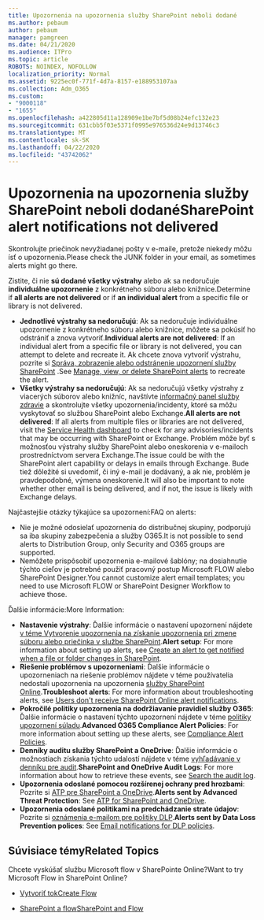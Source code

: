 ```yaml
---
title: Upozornenia na upozornenia služby SharePoint neboli dodané
ms.author: pebaum
author: pebaum
manager: pamgreen
ms.date: 04/21/2020
ms.audience: ITPro
ms.topic: article
ROBOTS: NOINDEX, NOFOLLOW
localization_priority: Normal
ms.assetid: 9225ec0f-771f-4d7a-8157-e188953107aa
ms.collection: Adm_O365
ms.custom:
- "9000118"
- "1655"
ms.openlocfilehash: a422805d11a128909e1be7bf5d08b24efc132e23
ms.sourcegitcommit: 631cbb5f03e5371f0995e976536d24e9d13746c3
ms.translationtype: MT
ms.contentlocale: sk-SK
ms.lasthandoff: 04/22/2020
ms.locfileid: "43742062"
---
```

# <a name="sharepoint-alert-notifications-not-delivered"></a><span data-ttu-id="fcfc1-102">Upozornenia na upozornenia služby SharePoint neboli dodané</span><span class="sxs-lookup"><span data-stu-id="fcfc1-102">SharePoint alert notifications not delivered</span></span>

<span data-ttu-id="fcfc1-103">Skontrolujte priečinok nevyžiadanej pošty v e-maile, pretože niekedy môžu ísť o upozornenia.</span><span class="sxs-lookup"><span data-stu-id="fcfc1-103">Please check the JUNK folder in your email, as sometimes alerts might go there.</span></span>

<span data-ttu-id="fcfc1-104">Zistite, či nie **sú dodané všetky výstrahy** alebo ak sa nedoručuje **individuálne upozornenie** z konkrétneho súboru alebo knižnice.</span><span class="sxs-lookup"><span data-stu-id="fcfc1-104">Determine if **all alerts are not delivered** or if **an individual alert** from a specific file or library is not delivered.</span></span>

- <span data-ttu-id="fcfc1-105">**Jednotlivé výstrahy sa nedoručujú**: Ak sa nedoručuje individuálne upozornenie z konkrétneho súboru alebo knižnice, môžete sa pokúsiť ho odstrániť a znova vytvoriť.</span><span class="sxs-lookup"><span data-stu-id="fcfc1-105">**Individual alerts are not delivered**: If an individual alert from a specific file or library is not delivered, you can attempt to delete and recreate it.</span></span> <span data-ttu-id="fcfc1-106">Ak chcete znova vytvoriť výstrahu, pozrite si [Správa, zobrazenie alebo odstránenie upozornení služby SharePoint](https://support.office.com/article/manage-view-or-delete-sharepoint-alerts-99dfb19c-9a90-4a8c-aba1-aa8c8afb0de2) .</span><span class="sxs-lookup"><span data-stu-id="fcfc1-106">See [Manage, view, or delete SharePoint alerts](https://support.office.com/article/manage-view-or-delete-sharepoint-alerts-99dfb19c-9a90-4a8c-aba1-aa8c8afb0de2) to recreate the alert.</span></span>
- <span data-ttu-id="fcfc1-107">**Všetky výstrahy sa nedoručujú**: Ak sa nedoručujú všetky výstrahy z viacerých súborov alebo knižníc, navštívte [informačný panel služby zdravie](https://admin.microsoft.com/AdminPortal/Home#/servicehealth) a skontrolujte všetky upozornenia/incidenty, ktoré sa môžu vyskytovať so službou SharePoint alebo Exchange.</span><span class="sxs-lookup"><span data-stu-id="fcfc1-107">**All alerts are not delivered**: If all alerts from multiple files or libraries are not delivered, visit the [Service Health dashboard](https://admin.microsoft.com/AdminPortal/Home#/servicehealth) to check for any advisories/incidents that may be occurring with SharePoint or Exchange.</span></span> <span data-ttu-id="fcfc1-108">Problém môže byť s možnosťou výstrahy služby SharePoint alebo oneskorenia v e-mailoch prostredníctvom servera Exchange.</span><span class="sxs-lookup"><span data-stu-id="fcfc1-108">The issue could be with the SharePoint alert capability or delays in emails through Exchange.</span></span> <span data-ttu-id="fcfc1-109">Bude tiež dôležité si uvedomiť, či iný e-mail je dodávaný, a ak nie, problém je pravdepodobné, výmena oneskorenie.</span><span class="sxs-lookup"><span data-stu-id="fcfc1-109">It will also be important to note whether other email is being delivered, and if not, the issue is likely with Exchange delays.</span></span>

<span data-ttu-id="fcfc1-110">Najčastejšie otázky týkajúce sa upozornení:</span><span class="sxs-lookup"><span data-stu-id="fcfc1-110">FAQ on alerts:</span></span>

- <span data-ttu-id="fcfc1-111">Nie je možné odosielať upozornenia do distribučnej skupiny, podporujú sa iba skupiny zabezpečenia a služby O365.</span><span class="sxs-lookup"><span data-stu-id="fcfc1-111">It is not possible to send alerts to Distribution Group, only Security and O365 groups are supported.</span></span>
- <span data-ttu-id="fcfc1-112">Nemôžete prispôsobiť upozornenia e-mailové šablóny; na dosiahnutie týchto cieľov je potrebné použiť pracovný postup Microsoft FLOW alebo SharePoint Designer.</span><span class="sxs-lookup"><span data-stu-id="fcfc1-112">You cannot customize alert email templates; you need to use Microsoft FLOW or SharePoint Designer Workflow to achieve those.</span></span>

<span data-ttu-id="fcfc1-113">Ďalšie informácie:</span><span class="sxs-lookup"><span data-stu-id="fcfc1-113">More Information:</span></span>

- <span data-ttu-id="fcfc1-114">**Nastavenie výstrahy**: Ďalšie informácie o nastavení upozornení nájdete [v téme Vytvorenie upozornenia na získanie upozornenia pri zmene súboru alebo priečinka v službe SharePoint](https://support.office.com/article/create-an-alert-to-get-notified-when-a-file-or-folder-changes-in-sharepoint-e5a79e7b-a146-46da-a9ef-d65409ba8918).</span><span class="sxs-lookup"><span data-stu-id="fcfc1-114">**Alert setup**: For more information about setting up alerts, see [Create an alert to get notified when a file or folder changes in SharePoint](https://support.office.com/article/create-an-alert-to-get-notified-when-a-file-or-folder-changes-in-sharepoint-e5a79e7b-a146-46da-a9ef-d65409ba8918).</span></span>
- <span data-ttu-id="fcfc1-115">**Riešenie problémov s upozorneniami**: Ďalšie informácie o upozorneniach na riešenie problémov nájdete v téme používatelia nedostali upozornenia na upozornenia [služby SharePoint Online](https://docs.microsoft.com/sharepoint/support/sites/no-alert-notifications).</span><span class="sxs-lookup"><span data-stu-id="fcfc1-115">**Troubleshoot alerts**: For more information about troubleshooting alerts, see [Users don't receive SharePoint Online alert notifications](https://docs.microsoft.com/sharepoint/support/sites/no-alert-notifications).</span></span>
- <span data-ttu-id="fcfc1-116">**Pokročilé politiky upozornenia na dodržiavanie pravidiel služby O365**: Ďalšie informácie o nastavení týchto upozornení nájdete v téme [politiky upozornení súladu](https://docs.microsoft.com/office365/securitycompliance/alert-policies).</span><span class="sxs-lookup"><span data-stu-id="fcfc1-116">**Advanced O365 Compliance Alert Policies**: For more information about setting up these alerts, see [Compliance Alert Policies](https://docs.microsoft.com/office365/securitycompliance/alert-policies).</span></span>
- <span data-ttu-id="fcfc1-117">**Denníky auditu služby SharePoint a OneDrive**: Ďalšie informácie o možnostiach získania týchto udalostí nájdete v téme [vyhľadávanie v denníku pre audit](https://docs.microsoft.com/office365/securitycompliance/search-the-audit-log-in-security-and-compliance#search-the-audit-log).</span><span class="sxs-lookup"><span data-stu-id="fcfc1-117">**SharePoint and OneDrive Audit Logs**: For more information about how to retrieve these events, see [Search the audit log](https://docs.microsoft.com/office365/securitycompliance/search-the-audit-log-in-security-and-compliance#search-the-audit-log).</span></span>
- <span data-ttu-id="fcfc1-118">**Upozornenia odoslané pomocou rozšírenej ochrany pred hrozbami**: Pozrite si [ATP pre SharePoint a OneDrive](https://docs.microsoft.com/office365/securitycompliance/atp-for-spo-odb-and-teams).</span><span class="sxs-lookup"><span data-stu-id="fcfc1-118">**Alerts sent by Advanced Threat Protection**: See [ATP for SharePoint and OneDrive](https://docs.microsoft.com/office365/securitycompliance/atp-for-spo-odb-and-teams).</span></span>
- <span data-ttu-id="fcfc1-119">**Upozornenia odoslané politikami na predchádzanie strate údajov**: Pozrite si [oznámenia e-mailom pre politiky DLP](https://docs.microsoft.com/office365/securitycompliance/use-notifications-and-policy-tips).</span><span class="sxs-lookup"><span data-stu-id="fcfc1-119">**Alerts sent by Data Loss Prevention polices**: See [Email notifications for DLP policies](https://docs.microsoft.com/office365/securitycompliance/use-notifications-and-policy-tips).</span></span>

## <a name="related-topics"></a><span data-ttu-id="fcfc1-120">Súvisiace témy</span><span class="sxs-lookup"><span data-stu-id="fcfc1-120">Related Topics</span></span>

<span data-ttu-id="fcfc1-121">Chcete vyskúšať službu Microsoft flow v SharePointe Online?</span><span class="sxs-lookup"><span data-stu-id="fcfc1-121">Want to try Microsoft Flow in SharePoint Online?</span></span>

- [<span data-ttu-id="fcfc1-122">Vytvoriť tok</span><span class="sxs-lookup"><span data-stu-id="fcfc1-122">Create Flow</span></span>](https://support.office.com/article/a9c3e03b-0654-46af-a254-20252e580d01)

- [<span data-ttu-id="fcfc1-123">SharePoint a flow</span><span class="sxs-lookup"><span data-stu-id="fcfc1-123">SharePoint and Flow</span></span>](https://flow.microsoft.com//blog/sharepoint-and-flow/)
